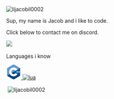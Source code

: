 <p align="left"> <img src="https://komarev.com/ghpvc/?username=lijacobil0002&label=Profile%20views&color=0e75b6&style=flat" alt="lijacobil0002" /> </p>

Sup, my name is Jacob and i like to code. 

Click below to contact me on discord.
<p align="left">
<a href="https://discord.com/users/764365008460841000" ><img src="https://lanyard-profile-readme.vercel.app/api/764365008460841000?idleMessage=Just%20chilling"/></a>
</p>

Languages i know
<p align="left"> <a href="https://www.w3schools.com/cpp/" target="_blank" rel="noreferrer"> <img src="https://raw.githubusercontent.com/devicons/devicon/master/icons/cplusplus/cplusplus-original.svg" alt="cplusplus" width="40" height="40"/> </a> <a
href="https://www.lua.org/" target="_blank" rel="noreferrer"> <img src="https://upload.wikimedia.org/wikipedia/commons/c/cf/Lua-Logo.svg" alt="lua" width="40" height="40"/> </a> </p>


<p>&nbsp;<img align="center" src="https://grs.quantumly.dev/api/top-langs/?username=lIJacobIl0002&layout=compact&show_icons=true&title_color=4F8CC9&text_color=9f9f9f&bg_color=00000000&hide_border=true&icon_color=5865f2&count_private=true" alt="lijacobil0002" /></p>

<!--
**lIJacobIl0002/lIJacobIl0002** is a ✨ _special_ ✨ repository because its `README.md` (this file) appears on your GitHub profile.

Here are some ideas to get you started:

- 🔭 I’m currently working on ...
- 🌱 I’m currently learning ...
- 👯 I’m looking to collaborate on ...
- 🤔 I’m looking for help with ...
- 💬 Ask me about ...
- 📫 How to reach me: ...
- 😄 Pronouns: ...
- ⚡ Fun fact: ...
-->
